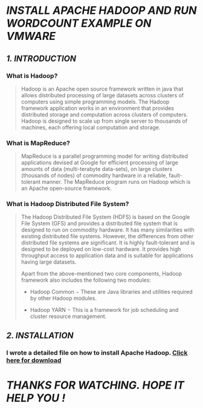 # ***INSTALL APACHE HADOOP AND RUN WORDCOUNT EXAMPLE ON VMWARE***

## *1. INTRODUCTION*

   ### **What is Hadoop?**

   > Hadoop is an Apache open source framework written in java that allows distributed processing of large datasets across clusters of computers using simple programming models. The Hadoop framework application works in an environment that provides distributed storage and computation across clusters of computers. Hadoop is designed to scale up from single server to thousands of machines, each offering local computation and storage.
   
   ### **What is MapReduce?**
   
   > MapReduce is a parallel programming model for writing distributed applications devised at Google for efficient processing of large amounts of data (multi-terabyte data-sets), on large clusters (thousands of nodes) of commodity hardware in a reliable, fault-tolerant manner. The MapReduce program runs on Hadoop which is an Apache open-source framework.
   
   ### **What is Hadoop Distributed File System?**
   > The Hadoop Distributed File System (HDFS) is based on the Google File System (GFS) and provides a distributed file system that is designed to run on commodity hardware. It has many similarities with existing distributed file systems. However, the differences from other distributed file systems are significant. It is highly fault-tolerant and is designed to be deployed on low-cost hardware. It provides high throughput access to application data and is suitable for applications having large datasets.
   >
> Apart from the above-mentioned two core components, Hadoop framework also includes the following two modules:
>
> * Hadoop Common − These are Java libraries and utilities required by other Hadoop modules.
>
> * Hadoop YARN − This is a framework for job scheduling and cluster resource management.
   >
## *2. INSTALLATION*
### I wrote a detailed file on how to install Apache Hadoop. [Click here for download](https://drive.google.com/file/d/1Ypmm9Yucy9Ty4b1qEikYUFdlerQOTBxJ/view?usp=sharing)

# ***THANKS FOR WATCHING. HOPE IT HELP YOU !*** 
